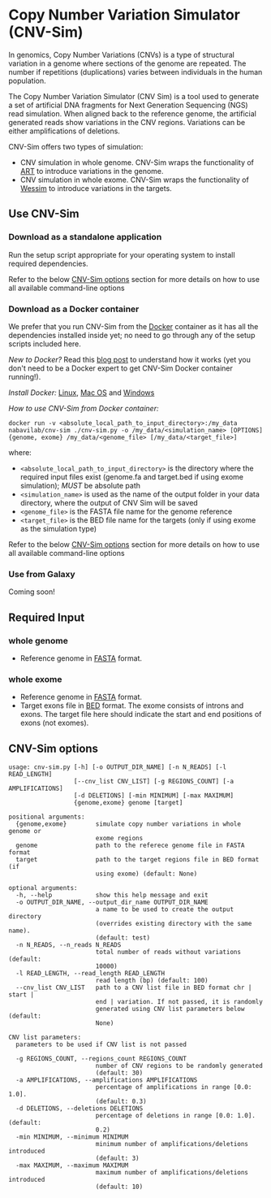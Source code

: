 # Copy Number Variation Simulator (CNV-Sim)
In genomics, Copy Number Variations (CNVs) is a type of structural variation in a genome where sections of the genome are repeated. 
The number if repetitions (duplications) varies between individuals in the human population.

The Copy Number Variation Simulator (CNV Sim) is a tool used to generate a set of artificial DNA fragments for Next Generation Sequencing (NGS) read simulation.
When aligned back to the reference genome, the artificial generated reads show variations in the CNV regions. Variations can be either amplifications of deletions.

CNV-Sim offers two types of simulation:

- CNV simulation in whole genome. CNV-Sim wraps the functionality of [ART](http://www.niehs.nih.gov/research/resources/software/biostatistics/art/) to introduce variations in the genome.
- CNV simulation in whole exome. CNV-Sim wraps the functionality of [Wessim](https://github.com/sak042/Wessim) to introduce variations in the targets.  

## Use CNV-Sim

### Download as a standalone application
Run the setup script appropriate for your operating system to install required dependencies.

Refer to the below [CNV-Sim options](#cnv-sim-options) section for more details on how to use all available command-line options

### Download as a Docker container
We prefer that you run CNV-Sim from the [Docker](http://www.docker.com) container as it has all the dependencies installed inside yet; no need to go through any of the setup scripts included here.

*New to Docker?* Read this [blog post](https://www.toptal.com/devops/getting-started-with-docker-simplifying-devops) to understand how it works
(yet you don't need to be a Docker expert to get CNV-Sim Docker container running!).

*Install Docker:* [Linux](https://docs.docker.com/engine/installation/#/on-linux), [Mac OS](https://docs.docker.com/docker-for-mac/) and [Windows](https://docs.docker.com/docker-for-windows/)

*How to use CNV-Sim from Docker container:*


```shell
docker run -v <absolute_local_path_to_input_directory>:/my_data nabavilab/cnv-sim ./cnv-sim.py -o /my_data/<simulation_name> [OPTIONS] {genome, exome} /my_data/<genome_file> [/my_data/<target_file>]
```

where:

- `<absolute_local_path_to_input_directory>` is the directory where the required input files exist (genome.fa and target.bed if using exome simulation); *MUST* be absolute path 
- `<simulation_name>` is used as the name of the output folder in your data directory, where the output of CNV Sim will be saved
- `<genome_file>` is the FASTA file name for the genome reference
- `<target_file>` is the BED file name for the targets (only if using exome as the simulation type)

Refer to the below [CNV-Sim options](#cnv-sim-options) section for more details on how to use all available command-line options


### Use from Galaxy
Coming soon!


## Required Input
### whole genome
- Reference genome in [FASTA](https://en.wikipedia.org/wiki/FASTA_format) format.

### whole exome
- Reference genome in [FASTA](https://en.wikipedia.org/wiki/FASTA_format) format.
- Target exons file in [BED](https://genome.ucsc.edu/FAQ/FAQformat.html#format1) format. 
The exome consists of introns and exons. The target file here should indicate the start and end positions of exons (not exomes).
 
## CNV-Sim options
```
usage: cnv-sim.py [-h] [-o OUTPUT_DIR_NAME] [-n N_READS] [-l READ_LENGTH]
                  [--cnv_list CNV_LIST] [-g REGIONS_COUNT] [-a AMPLIFICATIONS]
                  [-d DELETIONS] [-min MINIMUM] [-max MAXIMUM]
                  {genome,exome} genome [target]

positional arguments:
  {genome,exome}        simulate copy number variations in whole genome or
                        exome regions
  genome                path to the referece genome file in FASTA format
  target                path to the target regions file in BED format (if
                        using exome) (default: None)

optional arguments:
  -h, --help            show this help message and exit
  -o OUTPUT_DIR_NAME, --output_dir_name OUTPUT_DIR_NAME
                        a name to be used to create the output directory
                        (overrides existing directory with the same name).
                        (default: test)
  -n N_READS, --n_reads N_READS
                        total number of reads without variations (default:
                        10000)
  -l READ_LENGTH, --read_length READ_LENGTH
                        read length (bp) (default: 100)
  --cnv_list CNV_LIST   path to a CNV list file in BED format chr | start |
                        end | variation. If not passed, it is randomly
                        generated using CNV list parameters below (default:
                        None)

CNV list parameters:
  parameters to be used if CNV list is not passed

  -g REGIONS_COUNT, --regions_count REGIONS_COUNT
                        number of CNV regions to be randomly generated
                        (default: 30)
  -a AMPLIFICATIONS, --amplifications AMPLIFICATIONS
                        percentage of amplifications in range [0.0: 1.0].
                        (default: 0.3)
  -d DELETIONS, --deletions DELETIONS
                        percentage of deletions in range [0.0: 1.0]. (default:
                        0.2)
  -min MINIMUM, --minimum MINIMUM
                        minimum number of amplifications/deletions introduced
                        (default: 3)
  -max MAXIMUM, --maximum MAXIMUM
                        maximum number of amplifications/deletions introduced
                        (default: 10)
```